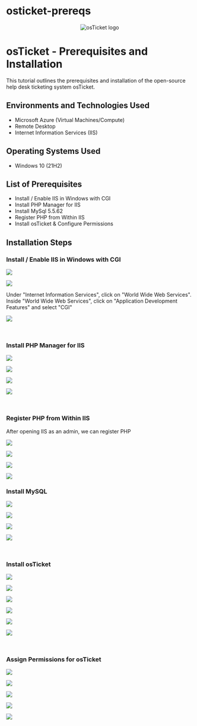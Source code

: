 # osticket-prereqs

<p align="center">
<img src="https://i.imgur.com/Clzj7Xs.png" alt="osTicket logo"/>
</p>

<h1>osTicket - Prerequisites and Installation</h1>
This tutorial outlines the prerequisites and installation of the open-source help desk ticketing system osTicket.<br />


<h2>Environments and Technologies Used</h2>

- Microsoft Azure (Virtual Machines/Compute)
- Remote Desktop
- Internet Information Services (IIS)

<h2>Operating Systems Used </h2>

- Windows 10</b> (21H2)

<h2>List of Prerequisites</h2>

- Install / Enable IIS in Windows with CGI
- Install PHP Manager for IIS
- Install MySql 5.5.62
- Register PHP from Within IIS
- Install osTicket & Configure Permissions

<h2>Installation Steps</h2>

<h3> Install / Enable IIS in Windows with CGI </h3>
<p>
<img src="https://github.com/gaelle-talangai/osticket-prereqs/blob/main/IIS1.png?raw=true"/>
</p>
<p>
<img src="https://github.com/gaelle-talangai/osticket-prereqs/blob/main/IIS2.png?raw=true"/>
</p>

<p> Under "Internet Information Services", click on "World Wide Web Services". Inside "World Wide Web Services", click on "Application Development Features" and select "CGI" </p>
<p>
<img src="https://github.com/gaelle-talangai/osticket-prereqs/blob/main/IIS3.png?raw=true"/>
</p>

<br />

<h3> Install PHP Manager for IIS</h3>
<p>
<img src="https://github.com/gaelle-talangai/osticket-prereqs/blob/main/PHP3.png"/>
</p>
<p>
<img src="https://github.com/gaelle-talangai/osticket-prereqs/blob/main/PHP4.png"/>
</p>
<p>
<img src="https://github.com/gaelle-talangai/osticket-prereqs/blob/main/PHP5.png"/>
</p>
<p>
<img src="https://github.com/gaelle-talangai/osticket-prereqs/blob/main/PHP6.png"/>
</p>

<br />

<h3> Register PHP from Within IIS</h3>

<p> After opening IIS as an admin, we can register PHP </p>
<p>
<img src="https://github.com/gaelle-talangai/osticket-prereqs/blob/main/PHP7.png"/>
</p>
<p>
<img src="https://github.com/gaelle-talangai/osticket-prereqs/blob/main/PHP8.png"/>
</p>
<p>
<img src="https://github.com/gaelle-talangai/osticket-prereqs/blob/main/PHP9.png"/>
</p>
<p>
<img src="https://github.com/gaelle-talangai/osticket-prereqs/blob/main/PHP10.png"/>
</p>


<h3> Install MySQL </h3
<p>
<img src="https://github.com/gaelle-talangai/osticket-prereqs/blob/main/mySQL1.png?raw=true"/>
</p>
<p>
<img src="https://github.com/gaelle-talangai/osticket-prereqs/blob/main/mySQL2.png?raw=true"/>
</p>
<p>
<img src="https://github.com/gaelle-talangai/osticket-prereqs/blob/main/mySQL3.png?raw=true"/>
</p>
<p>
<img src="https://github.com/gaelle-talangai/osticket-prereqs/blob/main/mySQL4.png?raw=true"/>
</p>  

<br />

<h3> Install osTicket </h3>

<p>
<img src="https://github.com/gaelle-talangai/osticket-prereqs/blob/main/Ost1.png"/>
</p>
<p>
<img src="https://github.com/gaelle-talangai/osticket-prereqs/blob/main/Ost2.png"/>
</p>
<p>
<img src="https://github.com/gaelle-talangai/osticket-prereqs/blob/main/Ost3.png"/>
</p>
<p>
<img src="https://github.com/gaelle-talangai/osticket-prereqs/blob/main/Ost4.png"/>
</p>  
<p>
<img src="https://github.com/gaelle-talangai/osticket-prereqs/blob/main/Ost5.png"/>
</p>  
<p>
<img src="https://github.com/gaelle-talangai/osticket-prereqs/blob/main/Ost6.png"/>
</p>  

<br />

<h3> Assign Permissions for osTicket </h3>

<p>
<img src="https://github.com/gaelle-talangai/osticket-prereqs/blob/main/OST9.png"/>
</p>
<p>
<img src="https://github.com/gaelle-talangai/osticket-prereqs/blob/main/OST11.png"/>
</p>
<p>
<img src="https://github.com/gaelle-talangai/osticket-prereqs/blob/main/OST12.png"/>
</p>
<p>
<img src="https://github.com/gaelle-talangai/osticket-prereqs/blob/main/OST13.png"/>
</p>  
<p>
<img src="https://github.com/gaelle-talangai/osticket-prereqs/blob/main/OST14.png"/>
</p>  





